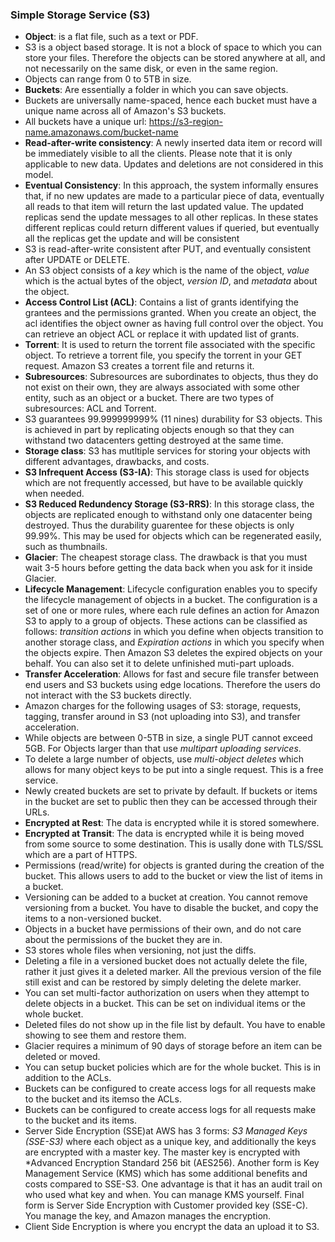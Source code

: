 ### Simple Storage Service (S3)

* **Object**: is a flat file, such as a text or PDF.
* S3 is a object based storage. It is not a block of space to which you can
    store your files. Therefore the objects can be stored anywhere at all, and
    not necessarily on the same disk, or even in the same region.
* Objects can range from 0 to 5TB in size.
* **Buckets**: Are essentially a folder in which you can save objects.
* Buckets are universally name-spaced, hence each bucket must have a unique
    name across all of Amazon's S3 buckets.
* All buckets have a unique url: https://s3-region-name.amazonaws.com/bucket-name
* **Read-after-write consistency**: A newly inserted data item or record will be
    immediately visible to all the clients. Please note that it is only
    applicable to new data. Updates and deletions are not considered in this
    model.
* **Eventual Consistency**: In this approach, the system informally ensures
    that, if no new updates are made to a particular piece of data,
    eventually all reads to that item will return the last updated value. The
    updated replicas send the update messages to all other replicas. In these
    states different replicas could return different values if queried, but
    eventually all the replicas get the update and will be consistent
* S3 is read-after-write consistent after PUT, and eventually consistent after
    UPDATE or DELETE.
* An S3 object consists of a *key* which is the name of the object, *value* which
    is the actual bytes of the object, *version ID*, and *metadata* about the
    object.
* **Access Control List (ACL)**: Contains a list of grants identifying the
    grantees and the permissions granted. When you create an object, the
    acl identifies the object owner as having full control over the object.
    You can retrieve an object ACL or replace it with updated list of grants.
* **Torrent**: It is used to return the torrent file associated with the specific
    object. To retrieve a torrent file, you specify the torrent in your GET
    request. Amazon S3 creates a torrent file and returns it.
* **Subresources**: Subresources are subordinates to objects, thus they do not
    exist on their own, they are always associated with some other entity,
    such as an object or a bucket. There are two types of subresources: ACL and
    Torrent.
* S3 guarantees 99.999999999% (11 nines) durability for S3 objects. This is
    achieved in part by replicating objects enough so that they can withstand
    two datacenters getting destroyed at the same time.
* **Storage class**: S3 has mutltiple services for storing your objects with
    different advantages, drawbacks, and costs.
* **S3 Infrequent Access (S3-IA)**: This storage class is used for objects
    which are not frequently accessed, but have to be available quickly when
    needed.
* **S3 Reduced Redundency Storage (S3-RRS)**: In this storage class, the objects
    are replicated enough to withstand only one datacenter being destroyed. Thus
    the durability guarentee for these objects is only 99.99%. This may be used
    for objects which can be regenerated easily, such as thumbnails.
* **Glacier**: The cheapest storage class. The drawback is that you must wait
    3-5 hours before getting the data back when you ask for it inside Glacier.
* **Lifecycle Management**: Lifecycle configuration enables you to specify the
    lifecycle management of objects in a bucket. The configuration is a set of
    one or more rules, where each rule defines an action for Amazon S3 to
    apply to a group of objects. These actions can be classified as follows:
    *transition actions* in which you define when objects transition to
    another storage class, and *Expiration actions* in which you specify
    when the objects expire. Then Amazon S3 deletes the expired objects
    on your behalf. You can also set it to delete unfinished muti-part
    uploads.
* **Transfer Acceleration**: Allows for fast and secure file transfer between
    end users and S3 buckets using edge locations. Therefore the users do not
    interact with the S3 buckets directly.
* Amazon charges for the following usages of S3: storage, requests, tagging,
    transfer around in S3 (not uploading into S3), and transfer acceleration.
* While objects are between 0-5TB in size, a single PUT cannot exceed 5GB. For
    Objects larger than that use *multipart uploading services*.
* To delete a large number of objects, use *multi-object deletes* which allows
    for many object keys to be put into a single request. This is a free service.
* Newly created buckets are set to private by default. If buckets or items in the
    bucket are set to public then they can be accessed through their URLs.
* **Encrypted at Rest**: The data is encrypted while it is stored somewhere.
* **Encrypted at Transit**: The data is encrypted while it is being moved from
    some source to some destination. This is usally done with TLS/SSL which are
    a part of HTTPS.
* Permissions (read/write) for objects is granted during the creation of the bucket.
    This allows users to add to the bucket or view the list of items in a bucket.
* Versioning can be added to a bucket at creation. You cannot remove versioning from
    a bucket. You have to disable the bucket, and copy the items to a non-versioned
    bucket.
* Objects in a bucket have permissions of their own, and do not care about the
    permissions of the bucket they are in.
* S3 stores whole files when versioning, not just the diffs.
* Deleting a file in a versioned bucket does not actually delete the file, rather
    it just gives it a deleted marker. All the previous version of the file still
    exist and can be restored by simply deleting the delete marker.
* You can set multi-factor authorization on users when they attempt to delete
    objects in a bucket. This can be set on individual items or the whole bucket.
* Deleted files do not show up in the file list by default. You have to enable
    showing to see them and restore them.
* Glacier requires a minimum of 90 days of storage before an item can be deleted
    or moved.
* You can setup bucket policies which are for the whole bucket. This is in
    addition to the ACLs.
* Buckets can be configured to create access logs for all requests make to the
    bucket and its itemso the ACLs.
* Buckets can be configured to create access logs for all requests make to the
    bucket and its items.
* Server Side Encryption (SSE)at AWS has 3 forms: *S3 Managed Keys (SSE-S3)* where    each object as a unique key, and additionally the keys are encrypted with a
    master key.
    The master key is encrypted with *Advanced Encryption Standard 256 bit
    (AES256). Another form is Key Management Service (KMS) which has some
    additional benefits and costs compared to SSE-S3. One advantage is that it
    has an audit trail on who used what key and when. You can manage KMS yourself.
    Final form is Server Side Encryption with Customer provided key (SSE-C). You
    manage the key, and Amazon manages the encryption.
* Client Side Encryption is where you encrypt the data an upload it to S3.
